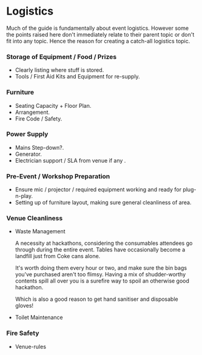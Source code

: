 # Logistics

Much of the guide is fundamentally about event logistics. However some the points raised here don't immediately relate to their parent topic or don't fit into any topic.  Hence the reason for creating a catch-all logistics topic.


### Storage of Equipment / Food / Prizes

- Clearly listing where stuff is stored.
- Tools / First Aid Kits and Equipment for re-supply.


### Furniture

- Seating Capacity + Floor Plan.
- Arrangement.
- Fire Code / Safety.


### Power Supply

- Mains Step-down?.
- Generator.
- Electrician support / SLA from venue if any .


### Pre-Event / Workshop Preparation

- Ensure mic / projector / required equipment working and ready for plug-n-play.
- Setting up of furniture layout, making sure general cleanliness of area.


### Venue Cleanliness

- Waste Management
  
  A necessity at hackathons, considering the consumables attendees go through during the entire event.  Tables have occasionally become a landfill just from Coke cans alone.

  It's worth doing them every hour or two, and make sure the bin bags you've purchased aren't too flimsy.  Having a mix of shudder-worthy contents spill all over you is a surefire way to spoil an otherwise good hackathon.

  Which is also a good reason to get hand sanitiser and disposable gloves!
    
- Toilet Maintenance


### Fire Safety 

- Venue-rules